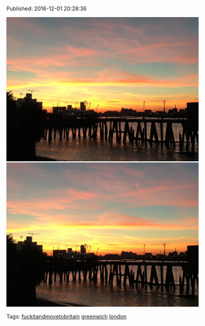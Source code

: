 
# 

Published: 2016-12-01 20:28:36

![](153916572292-0.jpg)
![](153916572292-1.jpg)

Tags: [fuckitandmovetobritain](tag-fuckitandmovetobritain.md) [greenwich](tag-greenwich.md) [london](tag-london.md)
